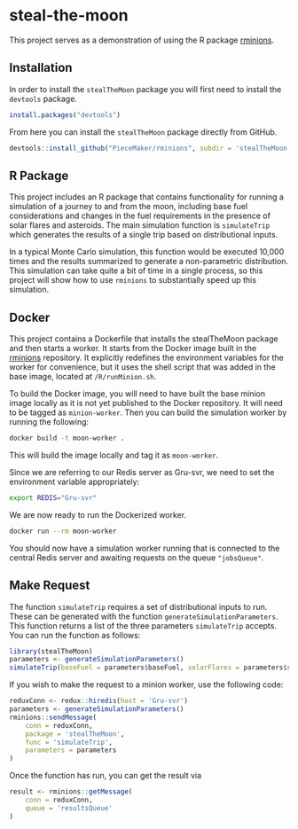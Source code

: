 # steal-the-moon

This project serves as a demonstration of using the R package [rminions](https://github.com/PieceMaker/rminions).

## Installation

In order to install the `stealTheMoon` package you will first need to install the `devtools` package.

```R
install.packages("devtools")
```

From here you can install the `stealTheMoon` package directly from GitHub.

```R
devtools::install_github("PieceMaker/rminions", subdir = 'stealTheMoon')
```

## R Package

This project includes an R package that contains functionality for running a simulation of a journey to and from the
moon, including base fuel considerations and changes in the fuel requirements in the presence of solar flares and
asteroids. The main simulation function is `simulateTrip` which generates the results of a single trip based on
distributional inputs.

In a typical Monte Carlo simulation, this function would be executed 10,000 times and the results summarized to
generate a non-parametric distribution. This simulation can take quite a bit of time in a single process, so this
project will show how to use `rminions` to substantially speed up this simulation.

## Docker

This project contains a Dockerfile that installs the stealTheMoon package and then starts a worker. It starts from
the Docker image built in the [rminions](https://github.com/PieceMaker/rminions) repository. It explicitly redefines
the environment variables for the worker for convenience, but it uses the shell script that was added in the base
image, located at `/R/runMinion.sh`.

To build the Docker image, you will need to have built the base minion image locally as it is not yet published to
the Docker repository. It will need to be tagged as `minion-worker`. Then you can build the simulation worker by
running the following:

```bash
docker build -t moon-worker .
```

This will build the image locally and tag it as `moon-worker`.

Since we are referring to our Redis server as Gru-svr, we need to set the environment variable appropriately:

```bash
export REDIS="Gru-svr"
```

We are now ready to run the Dockerized worker.

```bash
docker run --rm moon-worker
```

You should now have a simulation worker running that is connected to the central Redis server and awaiting requests on
the queue `"jobsQueue"`.

## Make Request

The function `simulateTrip` requires a set of distributional inputs to run. These can be generated with the function
`generateSimulationParameters`. This function returns a list of the three parameters `simulateTrip` accepts. You can
run the function as follows:

```R
library(stealTheMoon)
parameters <- generateSimulationParameters()
simulateTrip(baseFuel = parameters$baseFuel, solarFlares = parameters$solarFlares, asteroids = parameters$asteroids)
```

If you wish to make the request to a minion worker, use the following code:

```R
reduxConn <- redux::hiredis(host = 'Gru-svr')
parameters <- generateSimulationParameters()
rminions::sendMessage(
    conn = reduxConn,
    package = 'stealTheMoon',
    func = 'simulateTrip',
    parameters = parameters
)
```

Once the function has run, you can get the result via

```R
result <- rminions::getMessage(
    conn = reduxConn,
    queue = 'resultsQueue'
)
```